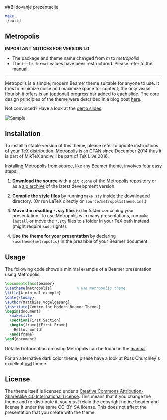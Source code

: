##Bildovanje prezentacije
```bash
make
./build
```

## Metropolis


**IMPORTANT NOTICES FOR VERSION 1.0**

* The package and theme name changed from *m* to *metropolis*!
* The `title format` values have been restructured. Please refer to the
  [manual][].

---

Metropolis is a simple, modern Beamer theme suitable for anyone to use. It tries
to minimize noise and maximize space for content; the only visual flourish it
offers is an (optional) progress bar added to each slide. The core design
principles of the theme were described in a blog post
[here](http://bloerg.net/2014/09/20/a-modern-beamer-theme.html).

Not convinced? Have a look at the [demo slides][].

![Sample](http://i.imgur.com/Bxu52fz.png)


## Installation

To install a stable version of this theme, please refer to update instructions
of your TeX distribution. Metropolis is on [CTAN][] since December
2014 thus it is part of MikTeX and will be part of TeX Live 2016.

Installing Metropolis from source, like any Beamer theme, involves four easy
steps:

1. **Download the source** with a `git clone` of the [Metropolis repository](https://github.com/matze/mtheme) or as a [zip archive](https://github.com/matze/mtheme/archive/master.zip) of the latest development version.

2. **Compile the style files** by running `make sty` inside the downloaded
    directory. (Or run LaTeX directly on `source/metropolistheme.ins`.)

3. **Move the resulting `*.sty` files** to the folder containing your
   presentation. To use Metropolis with many presentations, run `make install`
   or move the `*.sty` files to a folder in your TeX path instead (might require
   `sudo` rights).

4. **Use the theme for your presentation** by declaring `\usetheme{metropolis}` in
    the preamble of your Beamer document.


## Usage

The following code shows a minimal example of a Beamer presentation using
Metropolis.

```latex
\documentclass{beamer}
\usetheme{metropolis}           % Use metropolis theme
\title{A minimal example}
\date{\today}
\author{Matthias Vogelgesang}
\institute{Centre for Modern Beamer Themes}
\begin{document}
  \maketitle
  \section{First Section}
  \begin{frame}{First Frame}
    Hello, world!
  \end{frame}
\end{document}
```

Detailed information on using Metropolis can be found in the [manual][].

For an alternative dark color theme, please have a look at Ross Churchley's
excellent [owl](https://github.com/rchurchley/beamercolortheme-owl) theme.


## License

The theme itself is licensed under a [Creative Commons Attribution-ShareAlike
4.0 International License](http://creativecommons.org/licenses/by-sa/4.0/). This
means that if you change the theme and re-distribute it, you *must* retain the
copyright notice header and license it under the same CC-BY-SA license. This
does not affect the presentation that you create with the theme.


[demo slides]: http://mirrors.ctan.org/macros/latex/contrib/beamer-contrib/themes/metropolis/demo/demo.pdf
[manual]: http://mirrors.ctan.org/macros/latex/contrib/beamer-contrib/themes/metropolis/doc/metropolistheme.pdf
[CTAN]: http://ctan.org/pkg/beamertheme-metropolis
